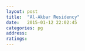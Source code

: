 ```yaml
---
layout: post
title:  "Al-Akbar Residency"
date:   2015-01-12 22:02:45
categories: pg
address: 
ratings:
---
```

